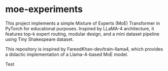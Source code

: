 # moe-experiments
This project implements a simple Mixture of Experts (MoE) Transformer in PyTorch for educational purposes. Inspired by LLaMA-4 architecture, it features top-k expert routing, modular design, and a mini dataset pipeline using Tiny Shakespeare dataset.

This repository is inspired by FareedKhan-dev/train-llama4, which provides a didactic implementation of a Llama-4-based MoE model.

Test
